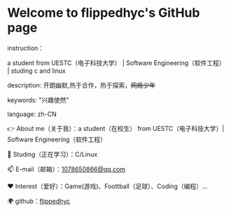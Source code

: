# Welcome to flippedhyc's GitHub page
  
instruction：

a student from UESTC（电子科技大学） |  Software Engineering（软件工程） |  studing c and linux

description:  开朗幽默,热于合作，热于探索，~~网瘾少年~~

keywords: "兴趣使然"

language: zh-CN


👉 About me（关于我）：a student（在校生） from UESTC（电子科技大学）| Software Engineering（软件工程）

🌱 Studing（正在学习）：C/Linux

📫 E-mail（邮箱）：1078650866@qq.com

❤️ Interest（爱好）：Game(游戏)、Foottball（足球）、Coding（编程）...

🌍 github：[flippedhyc](https://github.com/flippedhyc)
